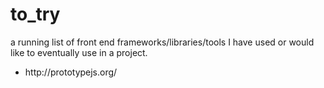 # to_try

<p>a running list of front end frameworks/libraries/tools I have used or would like to eventually use in a project.</p>

<ul>
<li><a>http://prototypejs.org/</a></li>
</ul>
